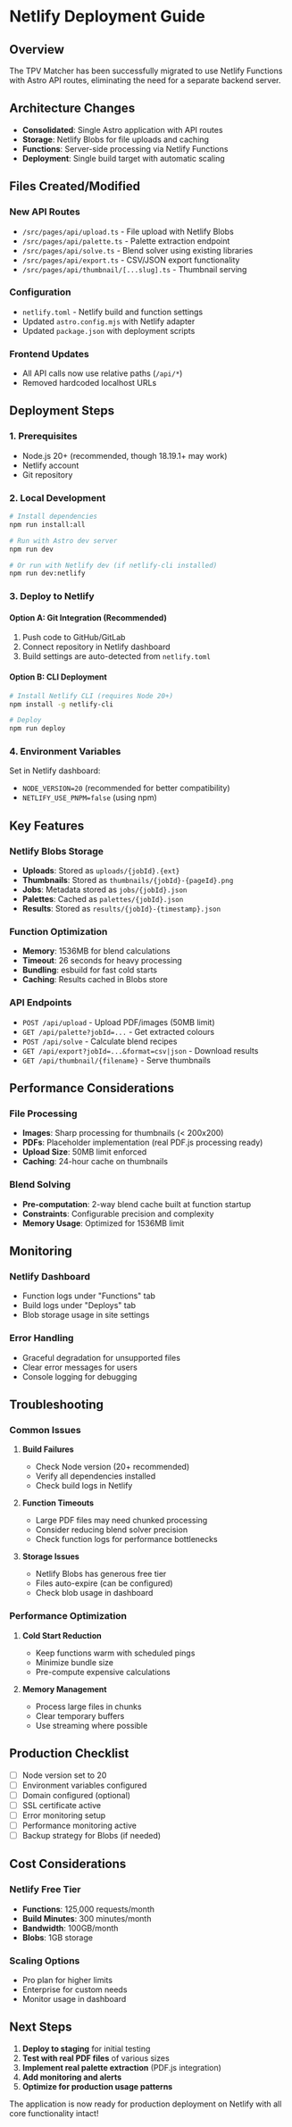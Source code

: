 # Netlify Deployment Guide

## Overview

The TPV Matcher has been successfully migrated to use Netlify Functions with Astro API routes, eliminating the need for a separate backend server.

## Architecture Changes

- **Consolidated**: Single Astro application with API routes
- **Storage**: Netlify Blobs for file uploads and caching
- **Functions**: Server-side processing via Netlify Functions
- **Deployment**: Single build target with automatic scaling

## Files Created/Modified

### New API Routes
- `/src/pages/api/upload.ts` - File upload with Netlify Blobs
- `/src/pages/api/palette.ts` - Palette extraction endpoint
- `/src/pages/api/solve.ts` - Blend solver using existing libraries
- `/src/pages/api/export.ts` - CSV/JSON export functionality
- `/src/pages/api/thumbnail/[...slug].ts` - Thumbnail serving

### Configuration
- `netlify.toml` - Netlify build and function settings
- Updated `astro.config.mjs` with Netlify adapter
- Updated `package.json` with deployment scripts

### Frontend Updates
- All API calls now use relative paths (`/api/*`)
- Removed hardcoded localhost URLs

## Deployment Steps

### 1. Prerequisites
- Node.js 20+ (recommended, though 18.19.1+ may work)
- Netlify account
- Git repository

### 2. Local Development
```bash
# Install dependencies
npm run install:all

# Run with Astro dev server
npm run dev

# Or run with Netlify dev (if netlify-cli installed)
npm run dev:netlify
```

### 3. Deploy to Netlify

#### Option A: Git Integration (Recommended)
1. Push code to GitHub/GitLab
2. Connect repository in Netlify dashboard
3. Build settings are auto-detected from `netlify.toml`

#### Option B: CLI Deployment
```bash
# Install Netlify CLI (requires Node 20+)
npm install -g netlify-cli

# Deploy
npm run deploy
```

### 4. Environment Variables
Set in Netlify dashboard:
- `NODE_VERSION=20` (recommended for better compatibility)
- `NETLIFY_USE_PNPM=false` (using npm)

## Key Features

### Netlify Blobs Storage
- **Uploads**: Stored as `uploads/{jobId}.{ext}`
- **Thumbnails**: Stored as `thumbnails/{jobId}-{pageId}.png`
- **Jobs**: Metadata stored as `jobs/{jobId}.json`
- **Palettes**: Cached as `palettes/{jobId}.json`
- **Results**: Stored as `results/{jobId}-{timestamp}.json`

### Function Optimization
- **Memory**: 1536MB for blend calculations
- **Timeout**: 26 seconds for heavy processing
- **Bundling**: esbuild for fast cold starts
- **Caching**: Results cached in Blobs store

### API Endpoints
- `POST /api/upload` - Upload PDF/images (50MB limit)
- `GET /api/palette?jobId=...` - Get extracted colours
- `POST /api/solve` - Calculate blend recipes
- `GET /api/export?jobId=...&format=csv|json` - Download results
- `GET /api/thumbnail/{filename}` - Serve thumbnails

## Performance Considerations

### File Processing
- **Images**: Sharp processing for thumbnails (< 200x200)
- **PDFs**: Placeholder implementation (real PDF.js processing ready)
- **Upload Size**: 50MB limit enforced
- **Caching**: 24-hour cache on thumbnails

### Blend Solving
- **Pre-computation**: 2-way blend cache built at function startup
- **Constraints**: Configurable precision and complexity
- **Memory Usage**: Optimized for 1536MB limit

## Monitoring

### Netlify Dashboard
- Function logs under "Functions" tab
- Build logs under "Deploys" tab
- Blob storage usage in site settings

### Error Handling
- Graceful degradation for unsupported files
- Clear error messages for users
- Console logging for debugging

## Troubleshooting

### Common Issues

1. **Build Failures**
   - Check Node version (20+ recommended)
   - Verify all dependencies installed
   - Check build logs in Netlify

2. **Function Timeouts**
   - Large PDF files may need chunked processing
   - Consider reducing blend solver precision
   - Check function logs for performance bottlenecks

3. **Storage Issues**
   - Netlify Blobs has generous free tier
   - Files auto-expire (can be configured)
   - Check blob usage in dashboard

### Performance Optimization

1. **Cold Start Reduction**
   - Keep functions warm with scheduled pings
   - Minimize bundle size
   - Pre-compute expensive calculations

2. **Memory Management**
   - Process large files in chunks
   - Clear temporary buffers
   - Use streaming where possible

## Production Checklist

- [ ] Node version set to 20
- [ ] Environment variables configured
- [ ] Domain configured (optional)
- [ ] SSL certificate active
- [ ] Error monitoring setup
- [ ] Performance monitoring active
- [ ] Backup strategy for Blobs (if needed)

## Cost Considerations

### Netlify Free Tier
- **Functions**: 125,000 requests/month
- **Build Minutes**: 300 minutes/month
- **Bandwidth**: 100GB/month
- **Blobs**: 1GB storage

### Scaling Options
- Pro plan for higher limits
- Enterprise for custom needs
- Monitor usage in dashboard

## Next Steps

1. **Deploy to staging** for initial testing
2. **Test with real PDF files** of various sizes
3. **Implement real palette extraction** (PDF.js integration)
4. **Add monitoring and alerts**
5. **Optimize for production usage patterns**

The application is now ready for production deployment on Netlify with all core functionality intact!